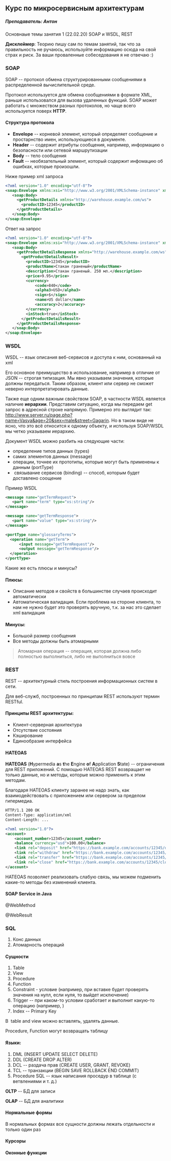 ## Курс по микросервисным архитектурам

##### Преподаватель: Антон

Основнаые темы занятия 1 (22.02.20) SOAP и WSDL, REST

**Дисклеймер**: Теорию пишу сам по темам занятий, так что за правильность не ручаюсь, используйте информацию осюда на свой страх и риск. За ваши проваленные собеседования я не отвечаю :)

### SOAP

SOAP -- протокол обмена структурированными сообщениями  в распределенной вычислительной среде. 

Протокол используется для обмена сообщениями в формате XML, раньше использовался для вызова удаленных функций. SOAP может работать с множеством разных протоколов, но чаще всего используется поверх **HTTP**. 

#### Структура протокола 

- **Envelope** -- корневой элемент, который определяет сообщение и простарнство имен, использующиеся в документе. 
- **Header** -- содержит атрибуты сообщения, например, информацию о безопасности или сетевой маршрутизации 
- **Body** -- тело сообщения 
- **Fault** -- необязательный элемент, который содержит инфомацию об ошибках, которые произошли. 

Ниже пример xml запроса

```xml
<?xml version="1.0" encoding="utf-8"?>
<soap:Envelope xmlns:xsi="http://www.w3.org/2001/XMLSchema-instance" xmlns:xsd="http://www.w3.org/2001/XMLSchema" xmlns:soap="http://schemas.xmlsoap.org/soap/envelope/">
   <soap:Body>
     <getProductDetails xmlns="http://warehouse.example.com/ws">
       <productID>12345</productID>
     </getProductDetails>
   </soap:Body>
</soap:Envelope>
```

Ответ на запрос

```xml
<?xml version="1.0" encoding="utf-8"?>
<soap:Envelope xmlns:xsi="http://www.w3.org/2001/XMLSchema-instance" xmlns:xsd="http://www.w3.org/2001/XMLSchema" xmlns:soap="http://schemas.xmlsoap.org/soap/envelope/">
   <soap:Body>
     <getProductDetailsResponse xmlns="http://warehouse.example.com/ws">
       <getProductDetailsResult>
         <productID>12345</productID>
         <productName>Стакан граненый</productName>
         <description>Стакан граненый. 250 мл.</description>
         <price>9.95</price>
         <currency>
             <code>840</code>
             <alpha3>USD</alpha3>
             <sign>$</sign>
             <name>US dollar</name>
             <accuracy>2</accuracy>
         </currency>
         <inStock>true</inStock>
       </getProductDetailsResult>
     </getProductDetailsResponse>
   </soap:Body>
</soap:Envelope>
```

### WSDL

WSDL -- язык описания веб-сервисов и доступа к ним, основанный на xml 

Его основное преимущество в использование, например в отличие от JSON -- строгая типизация. Мы явно указываем значения, которые должны передаться. Таким образом, клиент или сервер не сможет неверно интерпретатировать данные. 

Также еще одним важным свойством SOAP, в частности WSDL является наличие **иерархии**. Представим ситуацию, когда мы передаем get запрос в адресной строке напрямую. Примерно это выглядит так: http://www.server.ru/page.php?name=Vasya&age=20&sex=male&street=Gagarin. Но в таком виде не ясно, что это всё относится к одному объекту, и используя SOAP/WSDL мы четко указываем иерархию. 

Документ WSDL можно разбить на следующие части:

- определение типов данных (types)
- самих элементов данных (message)
- операции, точнее их прототипы, которые могут быть применены к данным (portType)
-  связывание сервисов (binding) -- способ, которым будет доставлено соощение

Пример WSDL

```xml
<message name="getTermRequest">
   <part name="term" type="xs:string"/>
</message>

<message name="getTermResponse">
   <part name="value" type="xs:string"/>
</message>

<portType name="glossaryTerms">
  <operation name="getTerm">
      <input message="getTermRequest"/>
      <output message="getTermResponse"/>
  </operation>
</portType>
```

Какие же есть плюсы и минусы? 

#### Плюсы:

- Описание методов и свойств в большинстве случаев происходит автоматически
- Автоматическая валидация. Если проблема на стороне клиента, то нам не нужно будет это проверять вручную, т.к. за нас это сделает xml валидация 

#### Минусы:

- Большой размер сообщения
- Все методы должны быть атомарными

> Атомарная операция -- операция, которая должна либо полностью выполниться, либо не выполниться вовсе



### REST

REST -- архитектурный стиль построения информационных систем в сети. 

Для веб-служб, построенных по принципам REST используют термин RESTful. 

#### Принципы REST архитектуры:

- Клиент-серверная архитектура 
- Отсутствие состояния
- Кэширование
- Единообразие интерфейса

#### HATEOAS

**HATEOAS** (**H**ypermedia **a**s **t**he **E**ngine **o**f **A**pplication **S**tate) -- ограничения для REST приложений. С помощью HATEOAS REST возвращает не только данные, но и методы, которые можно применить к этим методам. 

Благодаря HATEOAS клиенту заранее не надо знать, как взаимодействовать с приложением или сервером за пределом гипермедиа.

```xml
HTTP/1.1 200 OK
Content-Type: application/xml
Content-Length: ...

<?xml version="1.0"?>
<account>
    <account_number>12345</account_number>
    <balance currency="usd">100.00</balance>
    <link rel="deposit" href="https://bank.example.com/accounts/12345/deposit" />
    <link rel="withdraw" href="https://bank.example.com/accounts/12345/withdraw" /> 
    <link rel="transfer" href="https://bank.example.com/accounts/12345/transfer" />
    <link rel="close" href="https://bank.example.com/accounts/12345/close" />
</account>
```

HATEOAS позволяет реализовать слабую связь, мы можем подменить какие-то методы без изменений клиента.  

#### SOAP Service in Java

@WebMethod

@WebResult 



### SQL

1. Конс данных
2. Атомарность операций

#### Сущности

1. Table 
2. View
3. Procedure
4. Function 
5. Constraint - условие (например, при вставке будет проверять значения на нулл, если нуля, то выйдет исключение)
6. Trigger -- при каком-то условии сработает и выполнит какую-то операцию (например, )
7. Index -- Primary Key

В  table and view можно вставлять, удалять данные. 

Procedure, Function могут возвращать таблицу



#### Языки:

1. DML (INSERT UPDATE SELECT DELETE)
2. DDL (CREATE DROP ALTER)
3. DCL -- раздача прав (CREATE USER, GRANT, REVOKE)
4. TCL -- транзакции (BEGIN SAVE ROLLBACK END COMMIT)
5. Procedure SQL -- язык написания проседур в таблице (с ветвлениями и т. д.)

**OLTP** -- БД для записи 

**OLAP** -- БД для аналитики 

#### Нормальные формы

В нормальных формах все сущности должны лежать отдельности и только один раз

#### Курсоры 

#### Оконные функции